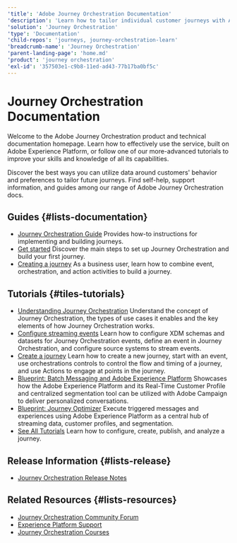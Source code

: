 ```yaml
---
'title': 'Adobe Journey Orchestration Documentation'
'description': 'Learn how to tailor individual customer journeys with Adobe Journey Orchestration documentation. Get started with these videos, tutorials, and support.'
'solution': 'Journey Orchestration'
'type': 'Documentation'
'child-repos': 'journeys, journey-orchestration-learn'
'breadcrumb-name': 'Journey Orchestration'
'parent-landing-page': 'home.md'
'product': 'journey orchestration'
'exl-id': '357503e1-c9b8-11ed-ad43-77b17ba0bf5c'
---
```


# Journey Orchestration Documentation

Welcome to the Adobe Journey Orchestration product and technical documentation homepage. Learn how to effectively use the service, built on Adobe Experience Platform, or follow one of our more-advanced tutorials to improve your skills and knowledge of all its capabilities.

Discover the best ways you can utilize data around customers' behavior and preferences to tailor future journeys. Find self-help, support information, and guides among our range of Adobe Journey Orchestration docs.

## Guides {#lists-documentation}

- [Journey Orchestration Guide](https://experienceleague.adobe.com/docs/journeys/using/journey-orchestration-home.html)
  Provides how-to instructions for implementing and building journeys.
- [Get started](https://experienceleague.adobe.com/docs/journeys/using/starting-with-journeys/get-started.html)
  Discover the main steps to set up Journey Orchestration and build your first journey.
- [Creating a journey](https://experienceleague.adobe.com/docs/journeys/using/building-journeys/about-journey-building/journey.html)
  As a business user, learn how to combine event, orchestration, and action activities to build a journey.

## Tutorials {#tiles-tutorials}

- [Understanding Journey Orchestration](https://experienceleague.adobe.com/docs/journey-orchestration-learn/tutorials/understanding-journey-orchestration.html)
  Understand the concept of Journey Orchestration, the types of use cases it enables and the key elements of how Journey Orchestration works.
- [Configure streaming events](https://experienceleague.adobe.com/docs/journey-orchestration-learn/tutorials/configure-streaming-events.html)
  Learn how to configure XDM schemas and datasets for Journey Orchestration events, define an event in Journey Orchestration, and configure source systems to stream events.
- [Create a journey](https://experienceleague.adobe.com/docs/journey-orchestration-learn/tutorials/building-a-journey/creating-a-journey.html)
  Learn how to create a new journey, start with an event, use orchestrations controls to control the flow and timing of a journey, and use Actions to engage at points in the journey.
- [Blueprint: Batch Messaging and Adobe Experience Platform](https://experienceleague.adobe.com/docs/blueprints-learn/architecture/customer-journeys/campaign-v7/rtcdp-and-campaign.html)
  Showcases how the Adobe Experience Platform and its Real-Time Customer Profile and centralized segmentation tool can be utilized with Adobe Campaign to deliver personalized conversations.
- [Blueprint: Journey Optimizer](https://experienceleague.adobe.com/docs/blueprints-learn/architecture/customer-journeys/journey-optimizer/journey-optimizer.html)
  Execute triggered messages and experiences using Adobe Experience Platform as a central hub of streaming data, customer profiles, and segmentation.
- [See All Tutorials](https://experienceleague.adobe.com/docs/journey-orchestration-learn/tutorials/overview.html)
  Learn how to configure, create, publish, and analyze a journey.

## Release Information {#lists-release}

- [Journey Orchestration Release Notes](https://experienceleague.adobe.com/docs/release-notes/experience-cloud/current.html#journey-orch)

## Related Resources {#lists-resources}

- [Journey Orchestration Community Forum](https://experienceleaguecommunities.adobe.com/t5/journey-orchestration/ct-p/journey-orchestration)
- [Experience Platform Support](https://experienceleague.adobe.com/?support-solution=Experience+Platform#support)
- [Journey Orchestration Courses](https://experienceleague.adobe.com/?Solution=Journey+Orchestration#courses)
